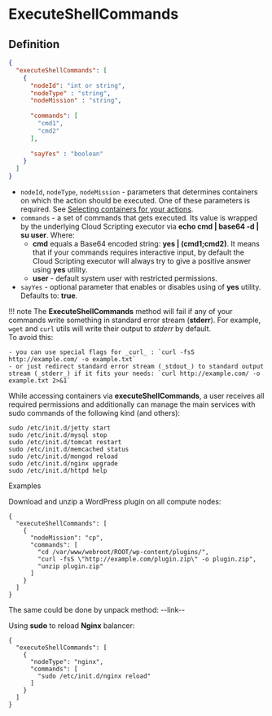 # ExecuteShellCommands

## Definition

```json
{
  "executeShellCommands": [
    {
      "nodeId": "int or string",
      "nodeType" : "string",
      "nodeMission" : "string",
            
      "commands": [
        "cmd1",
        "cmd2"
      ],
      
      "sayYes" : "boolean"
    }
  ]
}
```

- `nodeId`, `nodeType`, `nodeMission` - parameters that determines containers on which the action should be executed. 
One of these parameters is required. See [Selecting containers for your actions](#selecting-containers-for-your-actions).
- `commands` - a set of commands that gets executed. 
    Its value is wrapped by the underlying Cloud Scripting executor via **echo cmd | base64 -d | su user**. 
    Where:
    - **cmd** equals a Base64 encoded string: **yes | (cmd1;cmd2)**. 
        It means that if your commands requires interactive input, by default the Cloud Scripting executor will always try to give a positive answer using **yes** utility.        
    - **user** - default system user with restricted permissions.
- `sayYes` - optional parameter that enables or disables using of **yes** utility. Defaults to: **true**.    

!!! note 
    The **ExecuteShellCommands** method will fail if any of your commands write something in standard error stream  (**stderr**).
    For example,` wget` and `curl` utils will write their output to _stderr_ by default.   
    To avoid this:
          
    - you can use special flags for _curl_ : `curl -fsS http://example.com/ -o example.txt`
    - or just redirect standard error stream (_stdout_) to standard output stream (_stderr_) if it fits your needs: `curl http://example.com/ -o example.txt 2>&1` 

While accessing containers via **executeShellCommands**, a user receives all required permissions and additionally can manage the main services with sudo commands of the following kind (and others):

```
sudo /etc/init.d/jetty start  
sudo /etc/init.d/mysql stop
sudo /etc/init.d/tomcat restart  
sudo /etc/init.d/memcached status  
sudo /etc/init.d/mongod reload  
sudo /etc/init.d/nginx upgrade  
sudo /etc/init.d/httpd help  
```
     
Examples

Download and unzip a WordPress plugin on all compute nodes:
 
```
{
  "executeShellCommands": [
    {
      "nodeMission": "cp",
      "commands": [
        "cd /var/www/webroot/ROOT/wp-content/plugins/",
        "curl -fsS \"http://example.com/plugin.zip\" -o plugin.zip",
        "unzip plugin.zip"
      ]
    }
  ]
}
```
The same could be done by unpack method: --link--


Using **sudo** to reload **Nginx** balancer:
```
{
  "executeShellCommands": [
    {
      "nodeType": "nginx",
      "commands": [
        "sudo /etc/init.d/nginx reload"
      ]
    }
  ]
}
```